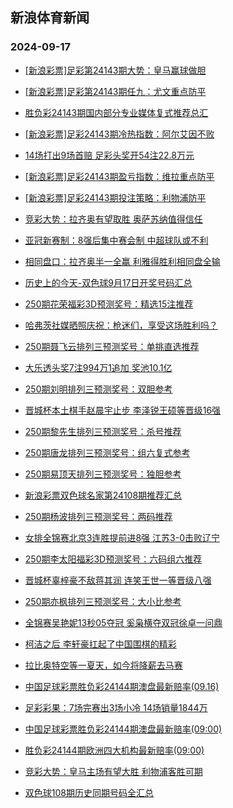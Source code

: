 ## 新浪体育新闻 
### 2024-09-17

+ [[新浪彩票]足彩第24143期大势：皇马赢球做胆](https://sports.sina.com.cn/l/2024-09-16/doc-incphyyz0314139.shtml)

+ [[新浪彩票]足彩第24143期任九：尤文重点防平](https://sports.sina.com.cn/l/2024-09-16/doc-incphyza7090918.shtml)

+ [胜负彩24143期国内部分专业媒体复式推荐总汇](https://sports.sina.com.cn/l/2024-09-16/doc-incpimqv0108012.shtml)

+ [[新浪彩票]足彩24143期冷热指数：阿尔艾因不败](https://sports.sina.com.cn/l/2024-09-16/doc-incphyyw4015142.shtml)

+ [14场打出9场首赔 足彩头奖开54注22.8万元](https://sports.sina.com.cn/l/2024-09-16/doc-incphyyu7280991.shtml)

+ [[新浪彩票]足彩24143期盈亏指数：维拉重点防平](https://sports.sina.com.cn/l/2024-09-16/doc-incphyyz0312479.shtml)

+ [[新浪彩票]足彩24143期投注策略：利物浦防平](https://sports.sina.com.cn/l/2024-09-16/doc-incphyza7090138.shtml)

+ [竞彩大势：拉齐奥有望取胜 奥萨苏纳值得信任](https://sports.sina.com.cn/l/2024-09-16/doc-incphyyz0324151.shtml)

+ [亚冠新赛制：8强后集中赛会制 中超球队或不利](https://sports.sina.com.cn/l/2024-09-16/doc-incnyumq5727905.shtml)

+ [相同盘口：拉齐奥半一全赢 利雅得胜利相同盘全输](https://sports.sina.com.cn/l/2024-09-16/doc-incpimqs3865143.shtml)

+ [历史上的今天-双色球9月17日开奖号码汇总](https://sports.sina.com.cn/l/2024-09-16/doc-incpirwn7060329.shtml)

+ [250期花荣福彩3D预测奖号：精选15注推荐](https://sports.sina.com.cn/l/2024-09-16/doc-incpirwt0011721.shtml)

+ [哈弗茨社媒晒照庆祝：枪迷们，享受这场胜利吗？](https://sports.sina.com.cn/g/2024-09-16/doc-incphkci0614960.shtml)

+ [250期聂飞云排列三预测奖号：单挑直选推荐](https://sports.sina.com.cn/l/2024-09-16/doc-incpirwt0012864.shtml)

+ [大乐透头奖7注994万1追加 奖池10.1亿](https://sports.sina.com.cn/l/2024-09-16/doc-incpkhue6879263.shtml)

+ [250期刘明排列三预测奖号：双胆参考](https://sports.sina.com.cn/l/2024-09-16/doc-incpirwn7054455.shtml)

+ [晋城杯本土棋手赵晨宇止步 李泽锐王硕等晋级16强](https://sports.sina.com.cn/go/2024-09-16/doc-incpirwq3777183.shtml)

+ [250期黎先生排列三预测奖号：杀号推荐](https://sports.sina.com.cn/l/2024-09-16/doc-incpirwn7055100.shtml)

+ [250期唐龙排列三预测奖号：组六复式参考](https://sports.sina.com.cn/l/2024-09-16/doc-incpirwq3804279.shtml)

+ [250期易顶天排列三预测奖号：独胆参考](https://sports.sina.com.cn/l/2024-09-16/doc-incpirwu6789245.shtml)

+ [新浪彩票双色球名家第24108期推荐汇总](https://sports.sina.com.cn/l/2024-09-16/doc-incpirwq3810003.shtml)

+ [250期杨波排列三预测奖号：两码推荐](https://sports.sina.com.cn/l/2024-09-16/doc-incpirwt0012482.shtml)

+ [女排全锦赛北京3连胜提前进8强 江苏3-0击败辽宁](https://sports.sina.com.cn/others/volleyball/2024-09-16/doc-incpkhun6500730.shtml)

+ [250期李太阳福彩3D预测奖号：六码组六推荐](https://sports.sina.com.cn/l/2024-09-16/doc-incpirwn7050521.shtml)

+ [晋城杯辜梓豪不敌蒋其润 连笑王世一等晋级八强](https://sports.sina.com.cn/go/2024-09-16/doc-incpkhue6835777.shtml)

+ [250期亦枫排列三预测奖号：大小比参考](https://sports.sina.com.cn/l/2024-09-16/doc-incpirwq3803566.shtml)

+ [全锦赛吴艳妮13秒05夺冠 奚枭横夺双冠徐卓一问鼎](https://sports.sina.com.cn/others/athletics/2024-09-16/doc-incpkhuk9722894.shtml)

+ [柯洁之后 李轩豪扛起了中国围棋的精彩](https://sports.sina.com.cn/go/2024-09-16/doc-incphyza7094500.shtml)

+ [拉比奥特空等一夏天，如今将降薪去马赛](https://sports.sina.com.cn/g/2024-09-17/doc-incpktka3444921.shtml)

+ [中国足球彩票胜负彩24144期澳盘最新赔率(09.16)](https://sports.sina.com.cn/l/2024-09-16/doc-incpkhue6863333.shtml)

+ [足彩彩果：7场完赛出3场小冷 14场销量1844万](https://sports.sina.com.cn/l/2024-09-17/doc-incpmkfw9171360.shtml)

+ [中国足球彩票胜负彩24144期澳盘最新赔率(09:00)](https://sports.sina.com.cn/l/2024-09-16/doc-incpkhue6863333.shtml)

+ [胜负彩24144期欧洲四大机构最新赔率(09:00)](https://sports.sina.com.cn/l/2024-09-16/doc-incpkhue6863774.shtml)

+ [竞彩大势：皇马主场有望大胜 利物浦客胜可期](https://sports.sina.com.cn/l/2024-09-17/doc-incpmkfw9166853.shtml)

+ [双色球108期历史同期号码全汇总](https://sports.sina.com.cn/l/2024-09-16/doc-incpirwu6793074.shtml)

